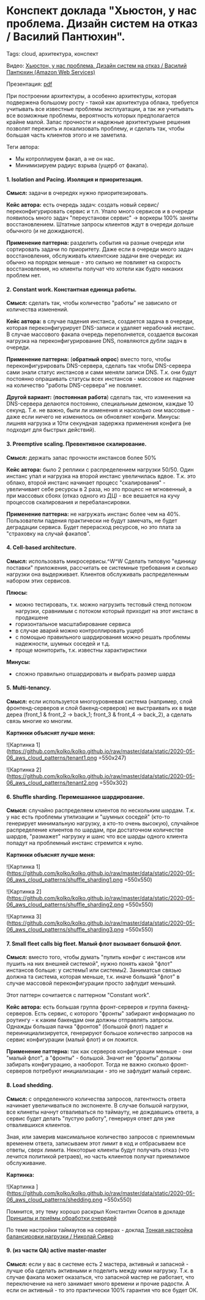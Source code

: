 # Конспект доклада "Хьюстон, у нас проблема. Дизайн систем на отказ / Василий Пантюхин".
Tags: cloud, архитектура, конспект

Видео: [Хьюстон, у нас проблема. Дизайн систем на отказ / Василий Пантюхин (Amazon Web Services)](https://www.youtube.com/watch?v=RxWVxr4uUpI)

Презентация: [pdf](https://drive.google.com/file/d/1rATSPFM2v7bOyJ9q8nVYjEI9OYgJ8xE5/view)


При построении архитектуры, а особенно архитектуры, которая подвержена большому росту - такой как архитектура облака, требуется учитывать все известные проблемы эксплуатации, а так же учитывать все возможные проблемы, вероятность которых предполагается крайне малой. Запас прочности и надежные архитектурыне решения позволят пережить и локализовать проблему, и сделать так, чтобы большая часть клиентов этого и не заметила.

Теги автора:
- Мы котроллируем факап, а не он нас.
- Минимизируем радиус взрыва (ущерб от факапа).


#### 1. Isolation and Pacing. Изоляция и приоритезация.

**Смысл:** задачи в очередях нужно приоритезировать.

**Кейс автора:** есть очередь задач: создать новый сервис/переконфигурировать сервис и т.п. Упало много сервисов и в очереди появилось много задач "переустанови сервис" -> воркеры 100% заняты восстановлением. Штатные запросы клиентов ждут в очереди дольше обычного (и не дожидаются).

**Применение паттерна:** разделить события на разные очереди или сортировать задачи по приоритету. Даже если в очереди много задач восстановления, обслуживать клиентские задачи вне очереди: их обычно на порядок меньше - это сильно не повлияет на скорость восстановления, но клиенты получат что хотели как будто никаких проблем нет.


#### 2. Constant work. Константная единица работы.

**Смысл:** сделать так, чтобы количество "работы" не зависило от количества изменений.

**Кейс автора:** в случае падения инстанса, создается задача в очереди, которая переконфигурирует DNS-записи и удаляет нерабочий инстанс. В случае массового факапа очередь переполняется, создается высокая нагрузка на переконфигурирование DNS, появляются дубли задач в очереди.

**Применение паттерна:** (**обратный опрос**) вместо того, чтобы переконфигурировать DNS-сервера, сделать так чтобы DNS-сервера сами знали статус инстансов и сами меняли записи DNS. Т.к. они будут постоянно опрашивать статусы всех инстансов - массовое их падение на количество "работы DNS-сервера" не повлияет.

**Другой вариант:** (**постоянная работа**) сделать так, что изменения на DNS-сервера делаются постоянно, специальным демоном, каждые 10 секунд. Т.е. не важно, были ли изменения и насколько они массовые - даже если ничего не изменилось он обновляет конфиги. Минусы: лишняя нагрузка и 10ти секундная задержка применения конфига (не подходит для быстрых действий).


#### 3. Preemptive scaling. Превентивное скалирование.

**Смысл:** держать запас прочности инстансов более 50%

**Кейс автора:** было 2 реплики с распределением нагрузки 50/50. Один инстанс упал и нагрузка на второй инстанс увеличилась вдвое. Т.к. это облако, второй инстанс начинает процесс "скалирования" - увеличивает себе ресурсы в 2 раза, но это процесс не мгновенный, а при массовых сбоях (отказ одного из ДЦ) - все вешается на кучу процессов скалирования и перебалансировки.

**Применение паттерна:** не нагружать инстанс более чем на 40%. Пользователи падения практически не будут замечать, не будет деградации сервиса. Будет перерасход ресурсов, но это плата за "страховку на случай факапов".


#### 4. Cell-based architecture.

**Смысл:** использовать микросервисы.^W^W Сделать типовую "единицу поставки" приложения, рассчитать ее системные требования и сколько нагрузки она выдерживает. Клиентов обслуживать распределенным набором этих сервисов.

**Плюсы:**
- можно тестировать, т.к. можно нагрузить тестовый стенд потоком нагрузки, сравнимым с потоком который приходит на этот инстанс в продакшене
- горизонтальное масштабирование сервиса
- в случае аварий можно контроллировать ущерб
- с помощью правильного шардирования можно решать проблемы надежности, шумных соседей и т.д.
- проще мониторить, т.к. известны характиристики

**Минусы:**
- сложно правильно отшардировать и выбрать размер шарда


#### 5. Multi-tenancy.

**Смысл:** если используется многоуровневая система (например, слой фронтенд-серверов и слой бакенд-серверов) не выстраивать их в виде дереа (front_1 & front_2 -> back_1; front_3 & front_4 -> back_2), а сделать связь многие ко многим.

**Картинки объяснят лучше меня:**

![Картинка 1](https://github.com/kolko/kolko.github.io/raw/master/data/static/2020-05-06_aws_cloud_patterns/tenant1.png =550x247)

![Картинка 2](https://github.com/kolko/kolko.github.io/raw/master/data/static/2020-05-06_aws_cloud_patterns/tenant2.png =550x302)


#### 6. Shuffle sharding. Перемешанное шардирование.

**Смысл:** случайно распределяем клиентов по нескольким шардам. Т.к. у нас есть проблемы утилизации и "шумных соседей" (кто-то генерирует минимальную нагрузку, а кто-то очень высокую), случайное распределение клиентов по шардам, при достаточном количестве шардов, "размажет" нагрузку и шанс что все шарды одного клиента попадут на проблемный инстанс стремится к нулю.

**Картинки объяснят лучше меня:**

![Картинка 1](https://github.com/kolko/kolko.github.io/raw/master/data/static/2020-05-06_aws_cloud_patterns/shuffle_sharding1.png =550x550)

![Картинка 2](https://github.com/kolko/kolko.github.io/raw/master/data/static/2020-05-06_aws_cloud_patterns/shuffle_sharding2.png =550x550)

![Картинка 3](https://github.com/kolko/kolko.github.io/raw/master/data/static/2020-05-06_aws_cloud_patterns/shuffle_sharding3.png =550x550)


#### 7. Small fleet calls big fleet. Малый флот вызывает большой флот.

**Смысл:** вместо того, чтобы думать "пулить конфиг с инстансов или пушить на них внешней системой", нужно понять какой "флот" инстансов больше: у системы1 или системы2. Заниматсья связью должна та система, которая меньше, т.к. иначе больший "флот" в случае массовой переконфигурации просто зафлудит меньший.

Этот паттерн сочитается с паттерном "Constant work".

**Кейс автора:** есть большая группа фронт-серверов и группа бакенд-серверов. Есть сервис, с которого "фронты" забирают информацию по роутингу - к каким бакендам они должны отправлять запросы. Однажды большая пачка "фронтов" (большой флот) падает и переинициализируется, генерируют большое количество запросов на сервис конфигурации (малый флот) и он ложится.

**Применение паттерна:** так как серверов конфигурации меньше - они "малый флот", а "фронты" - большой. Значит не "фронты" должны забирать конфигурацию, а наоборот. Тогда не важно сколько фронт-серверов потребуют инициализации - это не зафлудит малый сервис.


#### 8. Load shedding.

**Смысл:** с определенного количества запросов, латентность ответа начинает увеличиваться по экспоненте. В случае большой нагрузки, все клинеты начнут отваливаться по таймауту, не дождавшись ответа, а сервис будет делать "пустую работу", генерируя ответ для уже отвалившихся клиентов.

Зная, или замерив максимальное количество запросов с приемлемым временем ответа, записываем этот лимит в код и отбрасываем все ответы, сверх лимита. Некоторые клиенты будут получать отказ (что лечится политикой ретраев), но часть клиентов получат приемлимое обслуживание.

**Картинка:**

![Картинка ](https://github.com/kolko/kolko.github.io/raw/master/data/static/2020-05-06_aws_cloud_patterns/shedding.png =550x550)

Помнится, эту тему хорошо раскрыл Константин Осипов в докладе [Принципы и приёмы обработки очередей](https://www.youtube.com/watch?v=CvT1v7xiRS0)

По теме настройки таймаутов на серверах - доклад [Тонкая настройка балансировки нагрузки / Николай Сивко](https://www.youtube.com/watch?v=2-j2ADWFkkE)

#### 9. (из части QA) active master-master

**Смысл:** если у вас в системе есть 2 мастера, активный и запасной - лучше оба сделать активными и поделить между ними нагрузку. Т.к. в случае факапа может оказаться, что запасной мастер не работает, что переключение на него занимает много времени и прочие радости. А если он активный - то это практически 100% гарантия что все будет ОК.

